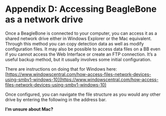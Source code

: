 # Appendix D: Accessing BeagleBone as a network drive

Once a BeagleBone is connected to your computer, you can access it as a shared network drive either in Windows Explorer or the Mac equivalent. Through this method you can copy detection data as well as modify configuration files. It may also be possible to access data files on a BB even if you cannot access the Web Interface or create an FTP connection. It’s a useful backup method, but it usually involves some initial configuration. 

There are instructions on doing that for Windows here: [https://www.windowscentral.com/how-access-files-network-devices-using-smbv1-windows-10](https://www.windowscentral.com/how-access-files-network-devices-using-smbv1-windows-10)

Once configured, you can navigate the file structure as you would any other drive by entering the following in the address bar.



**I’m unsure about Mac?**

